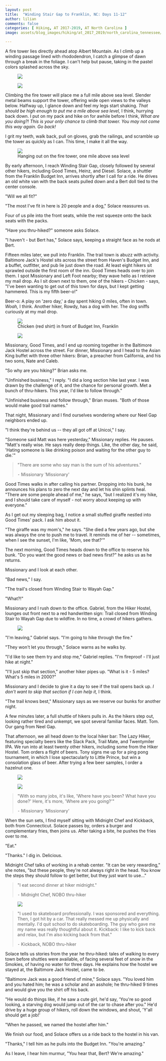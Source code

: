 ```yaml
---
layout: post
title:  "Winding Stair Gap to Franklin, NC: Days 11-12"
author: lilian
comments: false
categories: [ Hiking, AT 2017-2019, AT North Carolina ]
image: assets/blog_images/hiking/at_2017_2019/north_carolina_tennessee/day11-12/rhododendron.JPG

---
```


A fire tower lies directly ahead atop Albert Mountain. As I climb up a winding passage lined with rhododendron, I catch a glimpse of dawn through a break in the foliage. I can't help but pause, taking in the pastel colors splashed across the sky.

<figure>
    <img src="{{site.baseurl}}/assets/blog_images/hiking/at_2017_2019/north_carolina_tennessee/day11-12/sunrise_albert.JPG"/>
</figure>

<figure>
    <img src="{{site.baseurl}}/assets/blog_images/hiking/at_2017_2019/north_carolina_tennessee/day11-12/me_sunrise.JPG"/>
</figure>

Climbing the fire tower will place me a full mile above sea level. Slender metal beams support the tower, offering wide open views to the valleys below. Halfway up, I glance down and feel my legs start shaking. *That should be high enough to put me a mile above sea level,* I think, hurrying back down. I put on my pack and hike on for awhile before I think, *What are you doing?! This is your only chance to climb that tower. You may not come this way again. Go back!*

I grit my teeth, walk back, pull on gloves, grab the railings, and scramble up the tower as quickly as I can. This time, I make it all the way.

<figure>
    <img src="{{site.baseurl}}/assets/blog_images/hiking/at_2017_2019/north_carolina_tennessee/day11-12/on_watch_tower.JPG"/>
    <figcaption>Hanging out on the fire tower, one mile above sea level</figcaption>
</figure>

By early afternoon, I reach Winding Stair Gap, closely followed by several other hikers, including Good Times, Heinz, and Diesel. Solace, a shuttler from the Franklin Budget Inn, arrives shortly after I call for a ride. He drives an old white van with the back seats pulled down and a Bert doll tied to the center console.

"Will we all fit?"

"The most I've fit in here is 20 people and a dog," Solace reassures us.

Four of us pile into the front seats, while the rest squeeze onto the back seats with the packs.

"Have you thru-hiked?" someone asks Solace.

"I haven't - but Bert has," Solace says, keeping a straight face as he nods at Bert.

Fifteen miles later, we pull into Franklin. The trail town is abuzz with activity. Baltimore Jack's Hostel sits across the street from Haven's Budget Inn, and a buffet, outfitter, and pub lie just down the road. At least eight hikers sit sprawled outside the first room of the inn. Good Times heads over to join them. I spot Missionary and Left Foot nearby; they wave hello as I retrieve my mail drop. As I sit down next to them, one of the hikers - Chicken - says, "I've been wanting to get out of this town for days, but I kept getting hammered. This is my fifth beer-o!"

Beer-o: A play on 'zero day,' a day spent hiking 0 miles, often in town. *Woah,* I think. Another hiker, Rowdy, has a dog with her. The dog sniffs curiously at my mail drop.

<figure>
    <img src="{{site.baseurl}}/assets/blog_images/hiking/at_2017_2019/north_carolina_tennessee/day11-12/franklin_chicken.JPG"/>
    <figcaption>Chicken (red shirt) in front of Budget Inn, Franklin</figcaption>
</figure>

<figure>
    <img src="{{site.baseurl}}/assets/blog_images/hiking/at_2017_2019/north_carolina_tennessee/day11-12/outfitters.JPG"/>
</figure>

Missionary, Good Times, and I end up rooming together in the Baltimore Jack Hostel across the street. For dinner, Missionary and I head to the Asian King buffet with three other hikers: Brian, a preacher from California, and his two sons, Nate and Caleb.

"So why are you hiking?" Brian asks me.

"Unfinished business," I reply. "I did a long section hike last year. I was drawn by the challenge of it, and the chance for personal growth. Met a bunch of thru-hikers. This year, I'd like to follow through."

"Unfinished business and follow through," Brian muses. "Both of those would make good trail names."

That night, Missionary and I find ourselves wondering where our Neel Gap neighbors ended up.

"I think they're behind us -- they all got off at Unicoi," I say.

"Someone said Matt was here yesterday," Missionary replies. He pauses. "Matt's really wise. He says really deep things. Like, the other day, he said, 'Hating someone is like drinking poison and waiting for the other guy to die.'"

>"There are some who say man is the sum of his adventures."
>
>⁃ Missionary 'Missionary'

Good Times walks in after calling his partner. Dropping into his bunk, he announces his plans to zero the next day and let his shin splints heal. "There are some people ahead of me," he says, "but I realized it's my hike, and I should take care of myself - not worry about keeping up with everyone."

As I get out my sleeping bag, I notice a small stuffed giraffe nestled into Good Times' pack. I ask him about it.

"The giraffe was my mom's," he says. "She died a few years ago, but she was always the one to push me to travel. It reminds me of her -- sometimes, when I see the sunset, I'm like, 'Mom, see that?'"

The next morning, Good Times heads down to the office to reserve his bunk. "Do you want the good news or bad news first?" he asks us as he returns.

Missionary and I look at each other.

"Bad news," I say.

"The trail's closed from Winding Stair to Wayah Gap."

"What?!"

Missionary and I rush down to the office. Gabriel, from the Hiker Hostel, lounges out front next to a red handwritten sign: Trail closed from Winding Stair to Wayah Gap due to wildfire. In no time, a crowd of hikers gathers.

<figure>
    <img src="{{site.baseurl}}/assets/blog_images/hiking/at_2017_2019/north_carolina_tennessee/day11-12/wildfire_notice.PNG"/>
</figure>

"I'm leaving," Gabriel says. "I'm going to hike through the fire."

"They won't let you through," Solace warns as he walks by.

"I'd like to see them try and stop me," Gabriel replies. "I'm fireproof - I'll just hike at night."

"I'll just skip that section," another hiker pipes up. "What is it - 5 miles? What's 5 miles in 2000?"

Missionary and I decide to give it a day to see if the trail opens back up. *I don't want to skip that section if I can help it,* I think.

"The trail knows best," Missionary says as we reserve our bunks for another night.

A few minutes later, a full shuttle of hikers pulls in. As the hikers step out, looking rather tired and unkempt, we spot several familiar faces. Matt. Tom. Our gang from Neel Gap. 

That afternoon, we all head down to the local hiker bar: The Lazy Hiker, featuring specialty beers like the Slack Pack, Trail Mate, and Twentymiler IPA. We run into at least twenty other hikers, including some from the Hiker Hostel. Tom orders a flight of beers. Tony signs me up for a ping pong tournament, in which I lose spectacularly to Little Prince, but win a consolation glass of beer. After trying a few beer samples, I order a hazelnut one.

<figure>
    <img src="{{site.baseurl}}/assets/blog_images/hiking/at_2017_2019/north_carolina_tennessee/day11-12/franklin_pub.JPG"/>
</figure>

<figure>
    <img src="{{site.baseurl}}/assets/blog_images/hiking/at_2017_2019/north_carolina_tennessee/day11-12/ping_pong.JPG"/>
</figure>

>"With so many jobs, it's like, 'Where have you been? What have you done?' Here, it's more, 'Where are you going?'"
>
>⁃ Missionary 'Missionary'

When the sun sets, I find myself sitting with Midnight Chef and Kickback, both from Connecticut. Solace passes by, orders a burger and complementary fries, then joins us. After taking a bite, he pushes the fries over to me.

"Eat."

"Thanks." I dig in. Delicious.

Midnight Chef talks of working in a rehab center. "It can be very rewarding," she notes, "but these people, they're not always right in the head. You know the steps they should follow to get better, but they just want to use..."

>"I eat second dinner at hiker midnight."
>
>⁃ Midnight Chef, NOBO thru-hiker

<figure>
    <img src="{{site.baseurl}}/assets/blog_images/hiking/at_2017_2019/north_carolina_tennessee/day11-12/franklin_chef.JPG"/>
</figure>

>"I used to skateboard professionally. I was sponsored and everything. Then, I got hit by a car. That really messed me up physically and mentally. I'd quit school to do skateboarding. The guy who gave me my name was really thoughtful about it. Kickback: I like to kick back and relax, but I'm also kicking back from that."
>
>⁃ Kickback, NOBO thru-hiker

Solace tells us stories from the year he thru-hiked: tales of walking to every town before shuttles were available, of facing several feet of snow in the Smokies, of having no water for three days. He explains how the hostel we stayed at, the Baltimore Jack Hostel, came to be.

"Baltimore Jack was a good friend of mine," Solace says. "You loved him and you hated him; he was a scholar and an asshole; he thru-hiked 9 times and would give you the shirt off his back.

"He would do things like, if he saw a cute girl, he'd say, 'You're so good looking, a starving dog would jump out of the car to chase after you." He'd drive by a huge group of hikers, roll down the windows, and shout, 'Y'all should get a job!'

"When he passed, we named the hostel after him."

We finish our food, and Solace offers us a ride back to the hostel in his van.

"Thanks," I tell him as he pulls into the Budget Inn. "You're amazing."

As I leave, I hear him murmur, "You hear that, Bert? We're amazing."